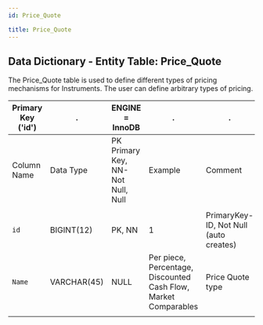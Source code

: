```yaml
---
id: Price_Quote

title: Price_Quote
---
```


## Data Dictionary - Entity Table: Price_Quote

The Price_Quote table is used to define different types of pricing mechanisms for Instruments. The user can define arbitrary types of pricing.

| Primary Key ('id')|.|ENGINE = InnoDB|.|.|
|---|---|---|---|---|
|Column Name|Data Type|PK Primary Key, NN-Not Null, Null|Example|Comment|
||
|`id`|BIGINT(12)|PK, NN|1|PrimaryKey-ID, Not Null (auto creates)|
|`Name`|VARCHAR(45)|NULL|Per piece, Percentage, Discounted Cash Flow, Market Comparables|Price Quote type|
||